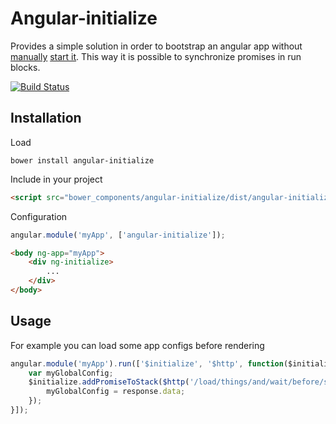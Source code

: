 # Angular-initialize

Provides a simple solution in order to bootstrap an angular app without [manually][1] [start it][2]. This way it is possible to synchronize promises in run blocks.

[![Build Status](https://travis-ci.org/esion/ng-initialize.svg)](https://travis-ci.org/esion/ng-initialize)

## Installation

Load

~~~
bower install angular-initialize
~~~

Include in your project

~~~html
<script src="bower_components/angular-initialize/dist/angular-initialize.js" />
~~~

Configuration

~~~javascript
angular.module('myApp', ['angular-initialize']);
~~~

~~~html
<body ng-app="myApp">
    <div ng-initialize>
        ...
    </div>
</body>
~~~

## Usage

For example you can load some app configs before rendering

~~~javascript
angular.module('myApp').run(['$initialize', '$http', function($initialize, $http) {
    var myGlobalConfig;
    $initialize.addPromiseToStack($http('/load/things/and/wait/before/start').then(function(response) {
        myGlobalConfig = response.data;
    });
}]);
~~~

[1]: http://stackoverflow.com/questions/21697598/how-to-wait-for-a-promise-in-a-run-block-in-angular
[2]: http://stackoverflow.com/a/16404207/536174
